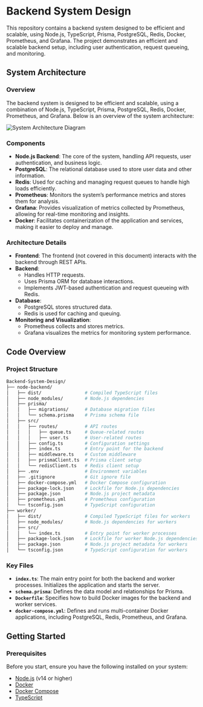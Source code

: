 # Backend System Design

This repository contains a backend system designed to be efficient and scalable, using Node.js, TypeScript, Prisma, PostgreSQL, Redis, Docker, Prometheus, and Grafana. The project demonstrates an efficient and scalable backend setup, including user authentication, request queueing, and monitoring.



## System Architecture

### Overview

The backend system is designed to be efficient and scalable, using a combination of Node.js, TypeScript, Prisma, PostgreSQL, Redis, Docker, Prometheus, and Grafana. Below is an overview of the system architecture:

![System Architecture Diagram](path/to/architecture-diagram.png)

### Components

- **Node.js Backend**: The core of the system, handling API requests, user authentication, and business logic.
- **PostgreSQL**: The relational database used to store user data and other information.
- **Redis**: Used for caching and managing request queues to handle high loads efficiently.
- **Prometheus**: Monitors the system’s performance metrics and stores them for analysis.
- **Grafana**: Provides visualization of metrics collected by Prometheus, allowing for real-time monitoring and insights.
- **Docker**: Facilitates containerization of the application and services, making it easier to deploy and manage.

### Architecture Details

- **Frontend**: The frontend (not covered in this document) interacts with the backend through REST APIs.
- **Backend**:
  - Handles HTTP requests.
  - Uses Prisma ORM for database interactions.
  - Implements JWT-based authentication and request queueing with Redis.
- **Database**:
  - PostgreSQL stores structured data.
  - Redis is used for caching and queuing.
- **Monitoring and Visualization**:
  - Prometheus collects and stores metrics.
  - Grafana visualizes the metrics for monitoring system performance.

## Code Overview

### Project Structure
```bash
Backend-System-Design/
├── node-backend/
│   ├── dist/                # Compiled TypeScript files
│   ├── node_modules/        # Node.js dependencies
│   ├── prisma/
│   │   ├── migrations/      # Database migration files
│   │   └── schema.prisma    # Prisma schema file
│   ├── src/
│   │   ├── routes/          # API routes
│   │   │   ├── queue.ts     # Queue-related routes
│   │   │   ├── user.ts      # User-related routes
│   │   ├── config.ts        # Configuration settings
│   │   ├── index.ts         # Entry point for the backend
│   │   ├── middleware.ts    # Custom middleware
│   │   ├── prismaClient.ts  # Prisma client setup
│   │   └── redisClient.ts   # Redis client setup
│   ├── .env                 # Environment variables
│   ├── .gitignore           # Git ignore file
│   ├── docker-compose.yml   # Docker Compose configuration
│   ├── package-lock.json    # Lockfile for Node.js dependencies
│   ├── package.json         # Node.js project metadata
│   ├── prometheus.yml       # Prometheus configuration
│   └── tsconfig.json        # TypeScript configuration
├── worker/
│   ├── dist/                # Compiled TypeScript files for workers
│   ├── node_modules/        # Node.js dependencies for workers
│   ├── src/
│   │   └── index.ts         # Entry point for worker processes
│   ├── package-lock.json    # Lockfile for worker Node.js dependencies
│   ├── package.json         # Node.js project metadata for workers
│   └── tsconfig.json        # TypeScript configuration for workers
```


### Key Files

- **`index.ts`**: The main entry point for both the backend and worker processes. Initializes the application and starts the server.
- **`schema.prisma`**: Defines the data model and relationships for Prisma.
- **`Dockerfile`**: Specifies how to build Docker images for the backend and worker services.
- **`docker-compose.yml`**: Defines and runs multi-container Docker applications, including PostgreSQL, Redis, Prometheus, and Grafana.

## Getting Started

### Prerequisites

Before you start, ensure you have the following installed on your system:

- [Node.js](https://nodejs.org/) (v14 or higher)
- [Docker](https://www.docker.com/)
- [Docker Compose](https://docs.docker.com/compose/)
- [TypeScript](https://www.typescriptlang.org/)

